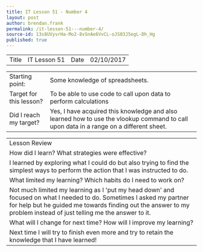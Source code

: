 ```yaml
---
title: IT Lesson 51 - Number 4
layout: post
author: brendan.frank
permalink: /it-lesson-51---number-4/
source-id: 13s8UVyvrHa-Mo2-8vSnAe6VvCL-oJS03J5egL-Dh_Hg
published: true
---
```

<table>
  <tr>
    <td>Title</td>
    <td>IT Lesson 51
</td>
    <td>Date</td>
    <td>02/10/2017</td>
  </tr>
</table>


<table>
  <tr>
    <td>Starting point:</td>
    <td>Some knowledge of spreadsheets.</td>
  </tr>
  <tr>
    <td>Target for this lesson?</td>
    <td>To be able to use code to call upon data to perform calculations</td>
  </tr>
  <tr>
    <td>Did I reach my target? </td>
    <td>Yes, I have acquired this knowledge and also learned how to use the vlookup command to call upon data in a range on a different sheet.</td>
  </tr>
</table>


<table>
  <tr>
    <td>Lesson Review</td>
  </tr>
  <tr>
    <td>How did I learn? What strategies were effective? </td>
  </tr>
  <tr>
    <td>I learned by exploring what I could do but also trying to find the simplest ways to perform the action that I was instructed to do.</td>
  </tr>
  <tr>
    <td>What limited my learning? Which habits do I need to work on? </td>
  </tr>
  <tr>
    <td>Not much limited my learning as I 'put my head down' and focused on what I needed to do. Sometimes I asked my partner for help but he guided me towards finding out the answer to my problem instead of just telling me the answer to it.</td>
  </tr>
  <tr>
    <td>What will I change for next time? How will I improve my learning?</td>
  </tr>
  <tr>
    <td>Next time I will try to finish even more and try to retain the knowledge that I have learned!</td>
  </tr>
</table>


